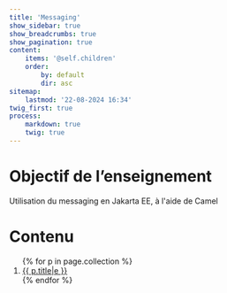 ```yaml
---
title: 'Messaging'
show_sidebar: true
show_breadcrumbs: true
show_pagination: true
content:
    items: '@self.children'
    order:
        by: default
        dir: asc
sitemap:
    lastmod: '22-08-2024 16:34'
twig_first: true
process:
    markdown: true
    twig: true
---
```


# Objectif de l’enseignement

Utilisation du messaging en Jakarta EE, à l'aide de Camel

# Contenu
<ol>
{% for p in page.collection %}
<li><a href="{{ p.url }}">{{ p.title|e }}</a></li>
{% endfor %}
</ol>
